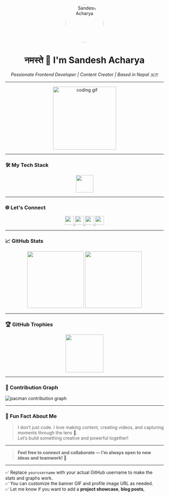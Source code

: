<!-- Profile Image and Greeting -->
<div align="center">
  <img src="https://avatars.githubusercontent.com/u/your-username" height="120" alt="Sandesh Acharya" style="border-radius: 50%;" />
  <h1>नमस्ते 🙏 I'm Sandesh Acharya</h1>
  <p><em>Passionate Frontend Developer | Content Creator | Based in Nepal 🇳🇵</em></p>
</div>

---

<!-- GIF or aesthetic header banner -->
<div align="center">
  <img src="https://media.giphy.com/media/qgQUggAC3Pfv687qPC/giphy.gif" height="200" alt="coding gif" />
</div>

---

### 🛠️ My Tech Stack

<div align="center">
  <img src="https://skillicons.dev/icons?i=html,css,js,react,tailwind,py,firebase,ai,ps,canva,figma" height="55" />
</div>

---

### 🌐 Let's Connect

<div align="center">
  <a href="https://www.linkedin.com/in/sandesh-acharya-7baa31295" target="_blank">
    <img src="https://img.shields.io/badge/LinkedIn-0A66C2?style=for-the-badge&logo=linkedin&logoColor=white" height="28" />
  </a>
  <a href="https://www.instagram.com/sandesh_siuuu" target="_blank">
    <img src="https://img.shields.io/badge/Instagram-E4405F?style=for-the-badge&logo=instagram&logoColor=white" height="28" />
  </a>
  <a href="https://www.facebook.com/sandesh.acharya.218443" target="_blank">
    <img src="https://img.shields.io/badge/Facebook-1877F2?style=for-the-badge&logo=facebook&logoColor=white" height="28" />
  </a>
  <a href="http://hackerrank.com/profile/sandeshacharya23" target="_blank">
    <img src="https://img.shields.io/badge/HackerRank-2EC866?style=for-the-badge&logo=hackerrank&logoColor=white" height="28" />
  </a>
</div>

---

### 📈 GitHub Stats

<div align="center">
  <img src="https://streak-stats.demolab.com?user=yourusername&theme=radical&hide_border=false" height="180" />
  <img src="https://github-readme-stats.vercel.app/api?username=yourusername&show_icons=true&theme=radical" height="180" />
</div>

---

### 🏆 GitHub Trophies

<div align="center">
  <img src="https://github-profile-trophy.vercel.app/?username=yourusername&theme=gruvbox&no-bg=true&margin-w=15" height="120" />
</div>

---

### 🍥 Contribution Graph

<picture>
  <source media="(prefers-color-scheme: dark)" srcset="https://raw.githubusercontent.com/yourusername/yourusername/output/pacman-contribution-graph-dark.svg">
  <source media="(prefers-color-scheme: light)" srcset="https://raw.githubusercontent.com/yourusername/yourusername/output/pacman-contribution-graph.svg">
  <img alt="pacman contribution graph" src="https://raw.githubusercontent.com/yourusername/yourusername/output/pacman-contribution-graph.svg">
</picture>

---

### 🎥 Fun Fact About Me

> I don’t just code. I love making content, creating videos, and capturing moments through the lens 📸.  
> Let’s build something creative and powerful together!

---

> **Feel free to connect and collaborate — I’m always open to new ideas and teamwork! 🤝**

---

✅ Replace `yourusername` with your actual GitHub username to make the stats and graphs work.  
✅ You can customize the banner GIF and profile image URL as needed.  
✅ Let me know if you want to add a **project showcase**, **blog posts**,


